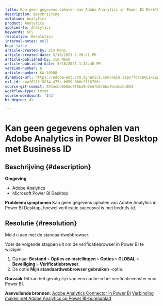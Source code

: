 ```yaml
---
title: Kan geen gegevens ophalen van Adobe Analytics in Power BI Desktop met Business ID
description: Beschrijving
solution: Analytics
product: Analytics
applies-to: Analytics
keywords: KCS
resolution: Resolution
internal-notes: null
bug: false
article-created-by: Jim Menn
article-created-date: 5/10/2023 1:20:21 PM
article-published-by: Jim Menn
article-published-date: 5/10/2023 1:32:40 PM
version-number: 6
article-number: KA-20988
dynamics-url: https://adobe-ent.crm.dynamics.com/main.aspx?forceUCI=1&pagetype=entityrecord&etn=knowledgearticle&id=0153d469-35ef-ed11-8849-6045bd006295
exl-id: c4af621f-5834-475c-b659-880c2716786c
source-git-commit: 05dacbb6b8ac7f5ba9a6edfb63bba9bedcabb653
workflow-type: tm+mt
source-wordcount: '143'
ht-degree: 4%

---
```


# Kan geen gegevens ophalen van Adobe Analytics in Power BI Desktop met Business ID

## Beschrijving {#description}


<b>Omgeving</b>

- Adobe Analytics
- Microsoft Power BI Desktop




<b>Probleem/symptomen</b>
Kan geen gegevens ophalen van Adobe Analytics in Power BI Desktop, hoewel verificatie succesvol is met bedrijfs-id.


## Resolutie {#resolution}


Meld u aan met de standaardwebbrowser.

Voer de volgende stappen uit om de verificatiebrowser in Power BI te wijzigen.

1. Ga naar <b>Bestand</b> `>`  <b>Opties en instellingen</b> `>`  <b>Opties</b> `>`  <b>GLOBAL</b> `>`  <b>Beveiliging</b> `>`  <b>Verificatiebrowser</b>.
2. De optie <b>Mijn standaardwebbrowser gebruiken</b> -optie.


<b>Oorzaak</b>
Dit kan het gevolg zijn van een cache in het verificatievenster voor Power BI.

<b>Aanvullende bronnen:</b>
[Adobe Analytics Connector in Power BI](https://experienceleague.adobe.com/docs/analytics-learn/tutorials/integrations/power-bi/adobe-analytics-connector-in-power-bi.html?lang=en)
[Verbinding maken met Adobe Analytics op Power BI-bureaublad](https://learn.microsoft.com/en-us/power-bi/connect-data/desktop-connect-adobe-analytics)
